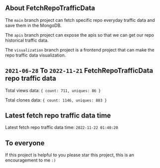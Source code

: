 ## About FetchRepoTrafficData

The `main` branch project can fetch specific repo everyday traffic data and save them in the MongoDB.

The `apis` branch project can expose the apis so that we can get our repo historical traffic data.

The `visualization` branch project is a frontend project that can make the repo traffic data visualization.

## `2021-06-28` To `2022-11-21` FetchRepoTrafficData repo traffic data

Total views data: `{ count: 711, uniques: 86 }`

Total clones data: `{ count: 1146, uniques: 883 }`

## Latest fetch repo traffic data time

Latest fetch repo traffic data time: `2022-11-22 01:40:20`

## To everyone

If this project is helpful to you please star this project, this is an encouragement to me `:)`



